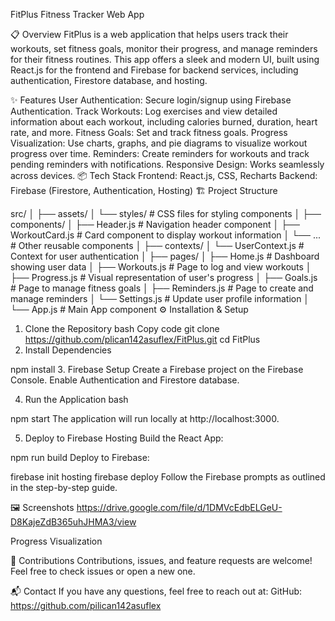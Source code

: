 FitPlus Fitness Tracker Web App

📋 Overview
FitPlus is a web application that helps users track their workouts, set fitness goals, monitor their progress, and manage reminders for their fitness routines. This app offers a sleek and modern UI, built using React.js for the frontend and Firebase for backend services, including authentication, Firestore database, and hosting.

✨ Features
User Authentication: Secure login/signup using Firebase Authentication.
Track Workouts: Log exercises and view detailed information about each workout, including calories burned, duration, heart rate, and more.
Fitness Goals: Set and track fitness goals.
Progress Visualization: Use charts, graphs, and pie diagrams to visualize workout progress over time.
Reminders: Create reminders for workouts and track pending reminders with notifications.
Responsive Design: Works seamlessly across devices.
📦 Tech Stack
Frontend: React.js, CSS, Recharts
Backend: Firebase (Firestore, Authentication, Hosting)
🏗️ Project Structure

src/
│
├── assets/
│   └── styles/           # CSS files for styling components
│
├── components/
│   ├── Header.js         # Navigation header component
│   ├── WorkoutCard.js    # Card component to display workout information
│   └── ...               # Other reusable components
│
├── contexts/
│   └── UserContext.js    # Context for user authentication
│
├── pages/
│   ├── Home.js           # Dashboard showing user data
│   ├── Workouts.js       # Page to log and view workouts
│   ├── Progress.js       # Visual representation of user's progress
│   ├── Goals.js          # Page to manage fitness goals
│   ├── Reminders.js      # Page to create and manage reminders
│   └── Settings.js       # Update user profile information
│
└── App.js                # Main App component
⚙️ Installation & Setup
1. Clone the Repository
bash
Copy code
git clone https://github.com/plican142asuflex/FitPlus.git
cd FitPlus
2. Install Dependencies

npm install
3. Firebase Setup
Create a Firebase project on the Firebase Console.
Enable Authentication and Firestore database.

4. Run the Application
bash

npm start
The application will run locally at http://localhost:3000.

5. Deploy to Firebase Hosting
Build the React App:


npm run build
Deploy to Firebase:


firebase init hosting
firebase deploy
Follow the Firebase prompts as outlined in the step-by-step guide.

🖼️ Screenshots
https://drive.google.com/file/d/1DMVcEdbELGeU-D8KajeZdB365uhJHMA3/view

Progress Visualization



🤝 Contributions
Contributions, issues, and feature requests are welcome! Feel free to check issues or open a new one.

📬 Contact
If you have any questions, feel free to reach out at:
GitHub: https://github.com/pilican142asuflex
